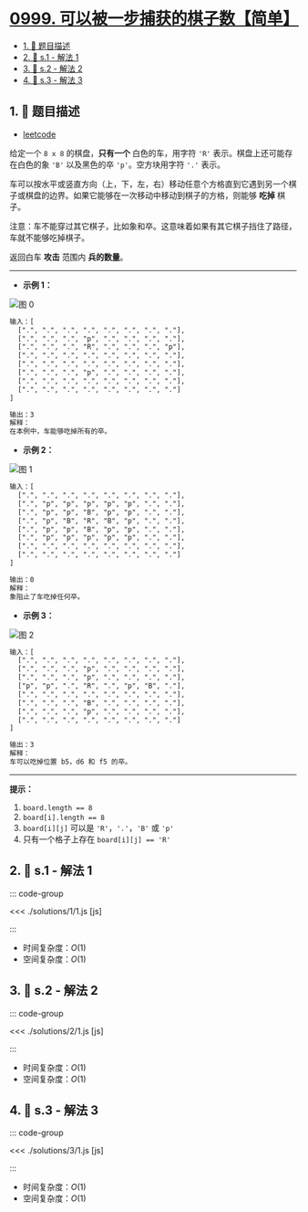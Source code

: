 # [0999. 可以被一步捕获的棋子数【简单】](https://github.com/tnotesjs/TNotes.leetcode/tree/main/notes/0999.%20%E5%8F%AF%E4%BB%A5%E8%A2%AB%E4%B8%80%E6%AD%A5%E6%8D%95%E8%8E%B7%E7%9A%84%E6%A3%8B%E5%AD%90%E6%95%B0%E3%80%90%E7%AE%80%E5%8D%95%E3%80%91)

<!-- region:toc -->

- [1. 📝 题目描述](#1--题目描述)
- [2. 🎯 s.1 - 解法 1](#2--s1---解法-1)
- [3. 🎯 s.2 - 解法 2](#3--s2---解法-2)
- [4. 🎯 s.3 - 解法 3](#4--s3---解法-3)

<!-- endregion:toc -->

## 1. 📝 题目描述

- [leetcode](https://leetcode.cn/problems/available-captures-for-rook/)

给定一个 `8 x 8` 的棋盘，**只有一个** 白色的车，用字符 `'R'` 表示。棋盘上还可能存在白色的象 `'B'` 以及黑色的卒 `'p'`。空方块用字符 `'.'` 表示。

车可以按水平或竖直方向（上，下，左，右）移动任意个方格直到它遇到另一个棋子或棋盘的边界。如果它能够在一次移动中移动到棋子的方格，则能够 **吃掉** 棋子。

注意：车不能穿过其它棋子，比如象和卒。这意味着如果有其它棋子挡住了路径，车就不能够吃掉棋子。

返回白车 **攻击** 范围内 **兵的数量**。

---

- **示例 1：**

![图 0](https://cdn.jsdelivr.net/gh/tnotesjs/imgs@main/2025-09-17-08-33-04.png)

```txt
输入：[
  [".", ".", ".", ".", ".", ".", ".", "."],
  [".", ".", ".", "p", ".", ".", ".", "."],
  [".", ".", ".", "R", ".", ".", ".", "p"],
  [".", ".", ".", ".", ".", ".", ".", "."],
  [".", ".", ".", ".", ".", ".", ".", "."],
  [".", ".", ".", "p", ".", ".", ".", "."],
  [".", ".", ".", ".", ".", ".", ".", "."],
  [".", ".", ".", ".", ".", ".", ".", "."]
]

输出：3
解释：
在本例中，车能够吃掉所有的卒。
```

- **示例 2：**

![图 1](https://cdn.jsdelivr.net/gh/tnotesjs/imgs@main/2025-09-17-08-33-12.png)

```txt
输入：[
  [".", ".", ".", ".", ".", ".", ".", "."],
  [".", "p", "p", "p", "p", "p", ".", "."],
  [".", "p", "p", "B", "p", "p", ".", "."],
  [".", "p", "B", "R", "B", "p", ".", "."],
  [".", "p", "p", "B", "p", "p", ".", "."],
  [".", "p", "p", "p", "p", "p", ".", "."],
  [".", ".", ".", ".", ".", ".", ".", "."],
  [".", ".", ".", ".", ".", ".", ".", "."]
]

输出：0
解释：
象阻止了车吃掉任何卒。
```

- **示例 3：**

![图 2](https://cdn.jsdelivr.net/gh/tnotesjs/imgs@main/2025-09-17-08-33-20.png)

```txt
输入：[
  [".", ".", ".", ".", ".", ".", ".", "."],
  [".", ".", ".", "p", ".", ".", ".", "."],
  [".", ".", ".", "p", ".", ".", ".", "."],
  ["p", "p", ".", "R", ".", "p", "B", "."],
  [".", ".", ".", ".", ".", ".", ".", "."],
  [".", ".", ".", "B", ".", ".", ".", "."],
  [".", ".", ".", "p", ".", ".", ".", "."],
  [".", ".", ".", ".", ".", ".", ".", "."]
]

输出：3
解释：
车可以吃掉位置 b5，d6 和 f5 的卒。
```

---

**提示：**

1.  `board.length == 8`
2.  `board[i].length == 8`
3.  `board[i][j]` 可以是 `'R'`，`'.'`，`'B'` 或 `'p'`
4.  只有一个格子上存在 `board[i][j] == 'R'`

## 2. 🎯 s.1 - 解法 1

::: code-group

<<< ./solutions/1/1.js [js]

:::

- 时间复杂度：$O(1)$
- 空间复杂度：$O(1)$

## 3. 🎯 s.2 - 解法 2

::: code-group

<<< ./solutions/2/1.js [js]

:::

- 时间复杂度：$O(1)$
- 空间复杂度：$O(1)$

## 4. 🎯 s.3 - 解法 3

::: code-group

<<< ./solutions/3/1.js [js]

:::

- 时间复杂度：$O(1)$
- 空间复杂度：$O(1)$
